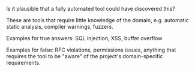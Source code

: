 Is it plausible that a fully automated tool could have discovered this? 

These are tools that require little knowledge of the domain, e.g. automatic static analysis, compiler warnings, fuzzers.

Examples for true answers: SQL injection, XSS, buffer overflow

Examples for false: RFC violations, permissions issues, anything that requires the tool to be "aware" of the project's domain-specific requirements.

